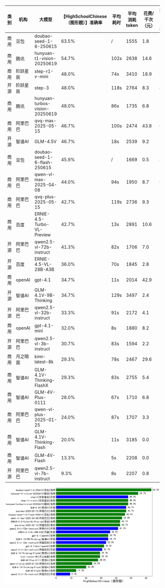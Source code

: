 
|类别|机构|大模型|【HighSchoolChinese（图形题）】准确率|平均耗时|平均消耗token|花费/千次（元）|排名（准确率）|
|---|---|-----|-------------------|-------|-----------|-----------|-----------|
|商用|豆包|doubao-seed-1-6-250615|63.5%|/|1555|1.8|1|
|商用|腾讯|hunyuan-t1-vision-20250619|54.7%|102s|2638|14.6|2|
|商用|阶跃星辰|step-r1-v-mini|48.0%|74s|3410|18.9|3|
|开源|阶跃星辰|step-3|48.0%|118s|2764|8.3|4|
|商用|腾讯|hunyuan-turbos-vision-20250619|48.0%|86s|1735|6.8|5|
|商用|阿里巴巴|qvq-max-2025-05-15|46.7%|100s|2474|43.8|6|
|开源|智谱AI|GLM-4.5V|46.7%|18s|2539|9.2|7|
|商用|豆包|doubao-seed-1-6-flash-250615|45.9%|/|1669|0.5|8|
|商用|阿里巴巴|qwen-vl-max-2025-04-08|44.0%|94s|1950|8.7|9|
|商用|阿里巴巴|qvq-plus-2025-05-15|42.7%|119s|2736|9.3|10|
|商用|百度|ERNIE-4.5-Turbo-VL-Preview|42.7%|13s|2891|10.6|11|
|开源|阿里巴巴|qwen2.5-vl-72b-instruct|41.3%|82s|1706|7.0|12|
|开源|百度|ERNIE-4.5-VL-28B-A3B|36.0%|70s|1845|2.8|13|
|商用|openAI|gpt-4.1|34.7%|11s|2014|42.9|14|
|开源|智谱AI|GLM-4.1V-9B-Thinking|34.7%|129s|3497|2.4|15|
|开源|阿里巴巴|qwen2.5-vl-32b-instruct|33.3%|91s|2172|4.1|16|
|商用|openAI|gpt-4.1-mini|32.0%|8s|1880|8.2|17|
|开源|阿里巴巴|qwen2.5-vl-3b-instruct|30.7%|83s|1594|2.2|18|
|商用|月之暗面|kimi-latest-8k|29.3%|78s|2467|29.6|19|
|商用|智谱AI|GLM-4.1V-Thinking-FlashX|29.3%|83s|2755|5.4|20|
|商用|智谱AI|GLM-4V-Plus-0111|28.0%|67s|1710|6.8|21|
|商用|阿里巴巴|qwen-vl-plus-2025-01-25|24.0%|87s|1707|3.3|22|
|商用|智谱AI|GLM-4.1V-Thinking-Flash|20.0%|11s|3185|0.0|23|
|商用|智谱AI|GLM-4V-Flash|13.3%|5s|2208|0.0|24|
|开源|阿里巴巴|qwen2.5-vl-7b-instruct|9.3%|8s|2207|0.8|25|


![lin](../pic/HighSchoolChinese（图形题）.png)